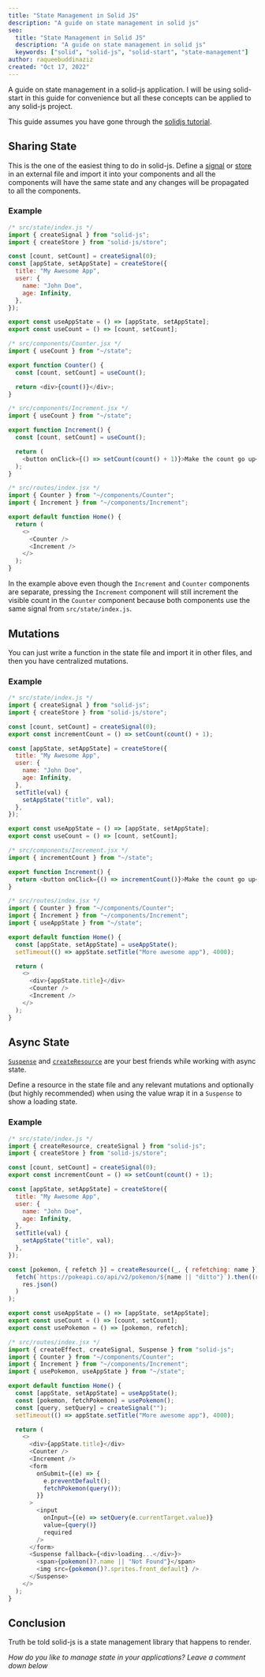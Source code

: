 ```yaml
---
title: "State Management in Solid JS"
description: "A guide on state management in solid js"
seo:
  title: "State Management in Solid JS"
  description: "A guide on state management in solid js"
  keywords: ["solid", "solid-js", "solid-start", "state-management"]
author: raqueebuddinaziz
created: "Oct 17, 2022"
---
```


A guide on state management in a solid-js application.
I will be using solid-start in this guide for convenience but all these concepts can be applied to any solid-js project.

This guide assumes you have gone through the [solidjs tutorial](https://www.solidjs.com/tutorial/introduction_basics).

## Sharing State

This is the one of the easiest thing to do in solid-js. Define a [signal](https://www.solidjs.com/docs/latest/api#createsignal) or [store](https://www.solidjs.com/docs/latest/api#using-stores) in an external file and import it into your components and all the components will have the same state and any changes will be propagated to all the components.

### Example

```javascript
/* src/state/index.js */
import { createSignal } from "solid-js";
import { createStore } from "solid-js/store";

const [count, setCount] = createSignal(0);
const [appState, setAppState] = createStore({
  title: "My Awesome App",
  user: {
    name: "John Doe",
    age: Infinity,
  },
});

export const useAppState = () => [appState, setAppState];
export const useCount = () => [count, setCount];
```

```javascript
/* src/components/Counter.jsx */
import { useCount } from "~/state";

export function Counter() {
  const [count, setCount] = useCount();

  return <div>{count()}</div>;
}
```

```javascript
/* src/components/Increment.jsx */
import { useCount } from "~/state";

export function Increment() {
  const [count, setCount] = useCount();

  return (
    <button onClick={() => setCount(count() + 1)}>Make the count go up</button>
  );
}
```

```javascript
/* src/routes/index.jsx */
import { Counter } from "~/components/Counter";
import { Increment } from "~/components/Increment";

export default function Home() {
  return (
    <>
      <Counter />
      <Increment />
    </>
  );
}
```

In the example above even though the `Increment` and `Counter` components are separate, pressing the `Increment` component will still increment the visible count in the `Counter` component because both components use the same signal from `src/state/index.js`.

## Mutations

You can just write a function in the state file and import it in other files, and then you have centralized mutations.

### Example

```javascript
/* src/state/index.js */
import { createSignal } from "solid-js";
import { createStore } from "solid-js/store";

const [count, setCount] = createSignal(0);
export const incrementCount = () => setCount(count() + 1);

const [appState, setAppState] = createStore({
  title: "My Awesome App",
  user: {
    name: "John Doe",
    age: Infinity,
  },
  setTitle(val) {
    setAppState("title", val);
  },
});

export const useAppState = () => [appState, setAppState];
export const useCount = () => [count, setCount];
```

```javascript
/* src/components/Increment.jsx */
import { incrementCount } from "~/state";

export function Increment() {
  return <button onClick={() => incrementCount()}>Make the count go up</button>;
}
```

```javascript
/* src/routes/index.jsx */
import { Counter } from "~/components/Counter";
import { Increment } from "~/components/Increment";
import { useAppState } from "~/state";

export default function Home() {
  const [appState, setAppState] = useAppState();
  setTimeout(() => appState.setTitle("More awesome app"), 4000);

  return (
    <>
      <div>{appState.title}</div>
      <Counter />
      <Increment />
    </>
  );
}
```

## Async State

[`Suspense`](https://www.solidjs.com/docs/latest/api#suspense) and [`createResource`](https://www.solidjs.com/docs/latest/api#createresource) are your best friends while working with async state.

Define a resource in the state file and any relevant mutations and optionally (but highly recommended) when using the value wrap it in a `Suspense` to show a loading state.

### Example

```javascript
/* src/state/index.js */
import { createResource, createSignal } from "solid-js";
import { createStore } from "solid-js/store";

const [count, setCount] = createSignal(0);
export const incrementCount = () => setCount(count() + 1);

const [appState, setAppState] = createStore({
  title: "My Awesome App",
  user: {
    name: "John Doe",
    age: Infinity,
  },
  setTitle(val) {
    setAppState("title", val);
  },
});

const [pokemon, { refetch }] = createResource((_, { refetching: name }) =>
  fetch(`https://pokeapi.co/api/v2/pokemon/${name || "ditto"}`).then((res) =>
    res.json()
  )
);

export const useAppState = () => [appState, setAppState];
export const useCount = () => [count, setCount];
export const usePokemon = () => [pokemon, refetch];
```

```javascript
/* src/routes/index.jsx */
import { createEffect, createSignal, Suspense } from "solid-js";
import { Counter } from "~/components/Counter";
import { Increment } from "~/components/Increment";
import { usePokemon, useAppState } from "~/state";

export default function Home() {
  const [appState, setAppState] = useAppState();
  const [pokemon, fetchPokemon] = usePokemon();
  const [query, setQuery] = createSignal("");
  setTimeout(() => appState.setTitle("More awesome app"), 4000);

  return (
    <>
      <div>{appState.title}</div>
      <Counter />
      <Increment />
      <form
        onSubmit={(e) => {
          e.preventDefault();
          fetchPokemon(query());
        }}
      >
        <input
          onInput={(e) => setQuery(e.currentTarget.value)}
          value={query()}
          required
        />
      </form>
      <Suspense fallback={<div>loading...</div>}>
        <span>{pokemon()?.name || "Not Found"}</span>
        <img src={pokemon()?.sprites.front_default} />
      </Suspense>
    </>
  );
}
```

## Conclusion

Truth be told solid-js is a state management library that happens to render.

_How do you like to manage state in your applications? Leave a comment down below_
